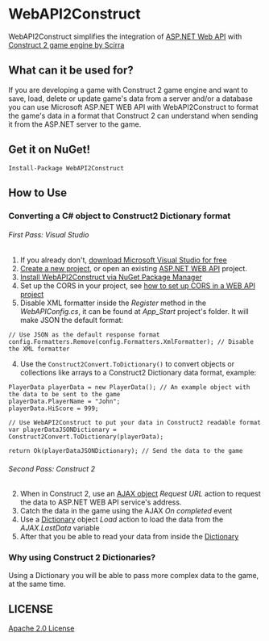 WebAPI2Construct
================

WebAPI2Construct simplifies the integration of [ASP.NET Web API](http://www.asp.net/web-api) with [Construct 2 game engine by Scirra](https://www.scirra.com/construct2)

## What can it be used for?
If you are developing a game with Construct 2 game engine and want to save, load, delete or update game's data from a server and/or a database you can use Microsoft ASP.NET WEB API with WebAPI2Construct to format the game's data in a format that Construct 2 can understand when sending it from the ASP.NET server to the game.

## Get it on NuGet!
    
    Install-Package WebAPI2Construct
    
## How to Use
### Converting a C# object to Construct2 Dictionary format

###### First Pass: Visual Studio
1. If you already don't, [download Microsoft Visual Studio for free](http://www.visualstudio.com/pt-br/downloads/download-visual-studio-vs#DownloadFamilies_2)
2. [Create a new project](http://www.asp.net/web-api/overview/getting-started-with-aspnet-web-api/tutorial-your-first-web-api), or open an existing [ASP.NET WEB API](http://www.asp.net/web-api) project.
3. [Install WebAPI2Construct via NuGet Package Manager](https://www.youtube.com/watch?v=02LQNppYVx0)
4. Set up the CORS in your project, see [how to set up CORS in a WEB API project](http://www.asp.net/web-api/overview/security/enabling-cross-origin-requests-in-web-api)
5. Disable XML formatter inside the *Register* method in the *WebAPIConfig.cs*, it can be found at *App_Start* project's folder. It will make JSON the default format:

```
// Use JSON as the default response format
config.Formatters.Remove(config.Formatters.XmlFormatter); // Disable the XML formatter
```

4. Use the ```Construct2Convert.ToDictionary()``` to convert objects or collections like arrays to a Construct2 Dictionary data format, example:

```
PlayerData playerData = new PlayerData(); // An example object with the data to be sent to the game
playerData.PlayerName = "John";
playerData.HiScore = 999;

// Use WebAPI2Construct to put your data in Construct2 readable format
var playerDataJSONDictionary = Construct2Convert.ToDictionary(playerData);

return Ok(playerDataJSONDictionary); // Send the data to the game
```

###### Second Pass: Construct 2
2. When in Construct 2, use an [AJAX object](https://www.scirra.com/manual/107/ajax) *Request URL* action to request the data to ASP.NET WEB API service's address.
3. Catch the data in the game using the AJAX *On completed* event
4. Use a [Dictionary](https://www.scirra.com/manual/140/dictionary) object *Load* action to load the data from the *AJAX.LastData* variable
5. After that you be able to read your data from inside the [Dictionary](https://www.scirra.com/manual/140/dictionary)

### Why using Construct 2 Dictionaries?
Using a Dictionary you will be able to pass more complex data to the game, at the same time.

## LICENSE
[Apache 2.0 License](https://github.com/dannevesdantas/WebAPI2Construct/blob/master/LICENSE)

